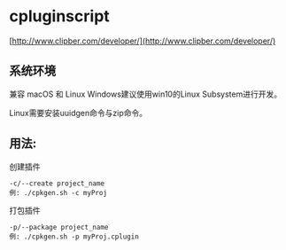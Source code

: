 # cpluginscript


[http://www.clipber.com/developer/](http://www.clipber.com/developer/)


## 系统环境

兼容 macOS 和 Linux
Windows建议使用win10的Linux Subsystem进行开发。 

Linux需要安装uuidgen命令与zip命令。 

## 用法: 


创建插件
````
-c/--create project_name
例: ./cpkgen.sh -c myProj
````


打包插件
````
-p/--package project_name
例: ./cpkgen.sh -p myProj.cplugin
````
